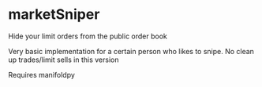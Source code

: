 # marketSniper
Hide your limit orders from the public order book


Very basic implementation for a certain person who likes to snipe. No clean up trades/limit sells in this version

Requires manifoldpy
